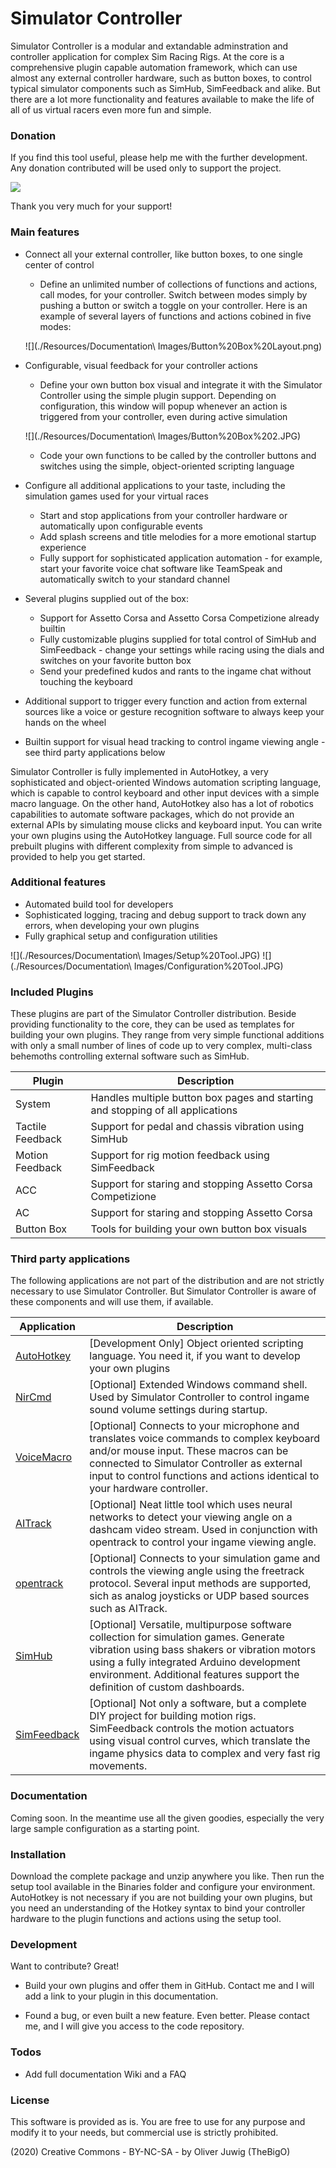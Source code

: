 # Simulator Controller

Simulator Controller is a modular and extandable adminstration and controller application for complex Sim Racing Rigs. At the core is a comprehensive plugin capable automation framework, which can use almost any external controller hardware, such as button boxes, to control typical simulator components such as SimHub, SimFeedback and alike. But there are a lot more functionality and features available to make the life of all of us virtual racers even more fun and simple.

### Donation

If you find this tool useful, please help me with the further development. Any donation contributed will be used only to support the project.

[![](https://www.paypalobjects.com/en_US/i/btn/btn_donateCC_LG.gif)](https://www.paypal.com/donate?hosted_button_id=7GV86ZPS95SL6)

Thank you very much for your support!

### Main features

  - Connect all your external controller, like button boxes, to one single center of control
    - Define an unlimited number of collections of functions and actions, call modes, for your controller. Switch between modes simply by pushing a button or switch a toggle on your controller. Here is an example of several layers of functions and actions cobined in five modes:
	
	![](./Resources/Documentation\ Images/Button%20Box%20Layout.png)
	
  - Configurable, visual feedback for your controller actions
    - Define your own button box visual and integrate it with the Simulator Controller using the simple plugin support. Depending on configuration, this window will popup whenever an action is triggered from your controller, even during active simulation
    
    ![](./Resources/Documentation\ Images/Button%20Box%202.JPG)
    
    - Code your own functions to be called by the controller buttons and switches using the simple, object-oriented scripting language
  - Configure all additional applications to your taste, including the simulation games used for your virtual races
    - Start and stop applications from your controller hardware or automatically upon configurable events
    - Add splash screens and title melodies for a more emotional startup experience
    - Fully support for sophisticated application automation - for example, start your favorite voice chat software like TeamSpeak and automatically switch to your standard channel 
  - Several plugins supplied out of the box:
    - Support for Assetto Corsa and Assetto Corsa Competizione already builtin
    - Fully customizable plugins supplied for total control of SimHub and SimFeedback - change your settings while racing using the dials and switches on your favorite button box
    - Send your predefined kudos and rants to the ingame chat without touching the keyboard
  - Additional support to trigger every function and action from external sources like a voice or gesture recognition software to always keep your hands on the wheel
  - Builtin support for visual head tracking to control ingame viewing angle - see third party applications below

Simulator Controller is fully implemented in AutoHotkey, a very sophisticated and object-oriented Windows automation scripting language, which is capable to control keyboard and other input devices with a simple macro language. On the other hand, AutoHotkey also has a lot of robotics capabilities to automate software packages, which do not provide an external APIs by simulating mouse clicks and keyboard input. You can write your own plugins using the AutoHotkey language. Full source code for all prebuilt plugins with different complexity from simple to advanced is provided to help you get started.

### Additional features

  - Automated build tool for developers
  - Sophisticated logging, tracing and debug support to track down any errors, when developing your own plugins
  - Fully graphical setup and configuration utilities
  
  ![](./Resources/Documentation\ Images/Setup%20Tool.JPG) ![](./Resources/Documentation\ Images/Configuration%20Tool.JPG)

### Included Plugins

These plugins are part of the Simulator Controller distribution. Beside providing functionality to the core, they can be used as templates for building your own plugins. They range from very simple functional additions with only a small number of lines of code up to very complex, multi-class behemoths controlling external software such as SimHub.

| Plugin | Description |
| ------ | ------ |
| System | Handles multiple button box pages and starting and stopping of all applications |
| Tactile Feedback | Support for pedal and chassis vibration using SimHub |
| Motion Feedback | Support for rig motion feedback using SimFeedback |
| ACC | Support for staring and stopping Assetto Corsa Competizione |
| AC | Support for staring and stopping Assetto Corsa |
| Button Box | Tools for building your own button box visuals |

### Third party applications

The following applications are not part of the distribution and are not strictly necessary to use Simulator Controller. But Simulator Controller is aware of these components and will use them, if available.

| Application | Description |
| ------ | ------ |
| [AutoHotkey](https://www.autohotkey.com/) | [Development Only] Object oriented scripting language. You need it, if you want to develop your own plugins |
| [NirCmd](https://www.nirsoft.net/utils/nircmd.html) | [Optional] Extended Windows command shell. Used by Simulator Controller to control ingame sound volume settings during startup. |
| [VoiceMacro](http://www.voicemacro.net/) | [Optional] Connects to your microphone and translates voice commands to complex keyboard and/or mouse input. These macros can be connected to Simulator Controller as external input to control functions and actions identical to your hardware controller. |
| [AITrack](https://github.com/AIRLegend/aitrack) | [Optional] Neat little tool which uses neural networks to detect your viewing angle on a dashcam video stream. Used in conjunction with opentrack to control your ingame viewing angle. |
| [opentrack](https://sourceforge.net/projects/opentrack.mirror/) | [Optional] Connects to your simulation game and controls the viewing angle using the freetrack protocol. Several input methods are supported, sich as analog joysticks or UDP based sources such as AITrack. |
| [SimHub](https://www.simhubdash.com/) | [Optional] Versatile, multipurpose software collection for simulation games. Generate vibration using bass shakers or vibration motors using a fully integrated Arduino development environment. Additional features support the definition of custom dashboards. |
| [SimFeedback](https://www.opensfx.com/) | [Optional] Not only a software, but a complete DIY project for building motion rigs. SimFeedback controls the motion actuators using visual control curves, which translate the ingame physics data to complex and very fast rig movements. |


### Documentation

Coming soon. In the meantime use all the given goodies, especially the very large sample configuration as a starting point.

### Installation

Download the complete package and unzip anywhere you like. Then run the setup tool available in the Binaries folder and configure your environment. AutoHotkey is not necessary if you are not building your own plugins, but you need an understanding of the Hotkey syntax to bind your controller hardware to the plugin functions and actions using the setup tool. 

### Development

Want to contribute? Great!

  - Build your own plugins and  offer them in GitHub. Contact me and I will add a link to your plugin in this documentation.

  - Found a bug, or even built a new feature. Even better. Please contact me, and I will give you access to the code repository.

### Todos

 - Add full documentation Wiki and a FAQ

### License

This software is provided as is. You are free to use for any purpose and modify it to your needs, but commercial use is strictly prohibited.

(2020) Creative Commons - BY-NC-SA - by Oliver Juwig (TheBigO)
